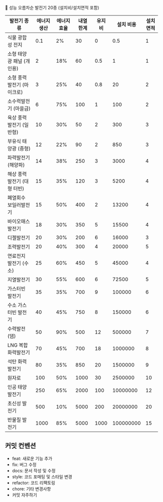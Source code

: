 🔻 성능 오름차순 발전기 20종 (설치비/설치면적 포함)

| 발전기 종류           | 에너지 생산 | 에너지 효율 | 내열 한계 | 유지비 | 설치 비용 | 설치 면적 |
| ---------------- | ------ | ------ | ----- | --- | ----- | ----- |
| 식물 광합성 전지        | 0.1    | 2%     | 30    | 0 | 0.5  | 1     |
| 소형 태양광 패널 (개인용)  | 2      | 18%    | 60    | 0.5 | 1   | 1     |
| 소형 풍력발전기 (마이크로)  | 3      | 25%    | 40    | 0.8 | 20   | 2     |
| 소수력발전기 (마을급)     | 6      | 75%    | 100   | 1   | 100   | 2     |
| 육상 풍력발전기 (일반형)   | 10     | 30%    | 50    | 2   | 300   | 3     |
| 부유식 태양광 (중형)     | 12     | 22%    | 90    | 2   | 850   | 3     |
| 파력발전기 (해양파)      | 14     | 38%    | 250   | 3   | 3000  | 4     |
| 해상 풍력발전기 (대형 터빈) | 15     | 35%    | 120    | 3   | 5200 | 4     |
| 폐열회수 보일러발전기      | 15     | 50%    | 400   | 2   | 13200 | 4     |
| 바이오매스 발전기        | 18     | 30%    | 350   | 5   | 15500 | 4     |
| 디젤발전기            | 20     | 30%    | 200   | 6   | 16000  | 3     |
| 조력발전기            | 20     | 40%    | 300   | 4   | 20000  | 5     |
| 연료전지 발전기 (수소)    | 25     | 60%    | 450   | 5   | 45000 | 4     |
| 지열발전기            | 30     | 55%    | 600   | 6   | 72500 | 5     |
| 가스터빈 발전기         | 35     | 35%    | 700   | 9   | 100000 | 6     |
| 수소 가스터빈 발전기      | 40     | 45%    | 750   | 8   | 150000 | 6     |
| 수력발전(댐)          | 50     | 90%    | 500   | 12  | 500000 | 7     |
| LNG 복합화력발전기      | 70     | 45%    | 700   | 18  | 1000000 | 8     |
| 석탄 화력발전기         | 80     | 35%    | 850   | 20  | 1500000 | 9     |
| 원자로                | 100    | 50%    | 1000  | 30  | 2500000 | 10    |
| 인공 태양 발전기        | 250    | 65%    | 2000  | 100 | 10000000 | 12   |
| 초신성 발전기           | 500    | 10%    | 5000 | 200  | 20000000 | 20  |
| 반물질 발전기           | 1000   | 85%    | 5000 | 1000 | 100000000 | 15 |

## 커밋 컨벤션
* feat: 새로운 기능 추가
* fix: 버그 수정
* docs: 문서 작성 및 수정
* style: 코드 포매팅 및 스타일 변경
* refactor: 코드 리팩토링
* chore: 기타 변경사항
* 커밋 자주하기
